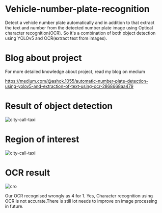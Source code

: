 # Vehicle-number-plate-recognition
Detect a vehicle number plate automatically and in addition to that extract the text and number from the detected number plate image using Optical character recognition(OCR). So it's a combination of both object detection using YOLOv5 and OCR(extract text from images).

# Blog about project
For more detailed knowledge about project, read my blog on medium

https://medium.com/@ashok.1055/automatic-number-plate-detection-using-yolov5-and-extraction-of-text-using-ocr-2868668aa479

# Result of object detection

![city-call-taxi](https://user-images.githubusercontent.com/63462922/151689357-43403de4-d1bf-42c9-90d9-bdaebe86b01c.jpg)

# Region of interest

![city-call-taxi](https://user-images.githubusercontent.com/63462922/151689461-abdf3a68-f3da-4267-bc02-6dacc80d001e.jpg)

# OCR result

![cro](https://user-images.githubusercontent.com/63462922/151689817-d09cc4fa-26bd-464c-9fb0-f4e9a4043b7b.png)

Our OCR recognised wrongly as 4 for 1. Yes, Character recognition using OCR is not accurate.There is still lot needs to improve on image processing in future.



